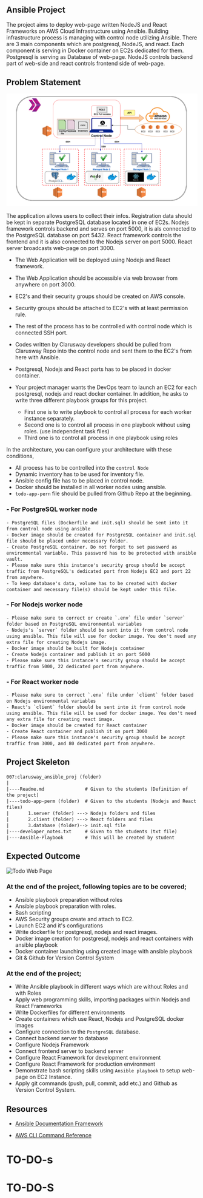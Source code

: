 ## Ansible Project
The project aims to deploy web-page written NodeJS and React Frameworks on AWS Cloud Infrastructure using Ansible. Building infrastructure process is managing with control node utilizing Ansible. There are 3 main components which are postgresql, NodeJS, and react. Each component is serving in Docker container on EC2s dedicated for them. Postgresql is serving as Database of web-page. NodeJS controls backend part of web-side and react controls frontend side of web-page. 

## Problem Statement

![Project Chart](ansible.png)

 The application allows users to collect their infos. Registration data should be kept in separate PostgreSQL database located in one of EC2s. Nodejs framework controls backend and serves on port 5000, it is als connected to the PostgreSQL database on port 5432. React framework controls the frontend and it is also connected to the Nodejs server on port 5000. React server broadcasts web-page on port 3000. 

- The Web Application will be deployed using Nodejs and React framework.
- The Web Application should be accessible via web browser from anywhere on port 3000.
- EC2's and their security groups should be created on AWS console.
- Security groups should be attached to EC2's with at least permission rule.
- The rest of the process has to be controlled with control node which is connected SSH port.
- Codes written by Clarusway developers should be pulled from Clarusway Repo into the control node and sent them to the EC2's from here with Ansible.
- Postgresql, Nodejs and React parts has to be placed in docker container. 

- Your project manager wants the DevOps team to launch an EC2 for each postgresql, nodejs and react docker container. In addition, he asks to write three different playbook groups for this project. 
    - First one is to write playbook to control all process for each worker instance separately. 
    - Second one is to control all process in one playbook without using roles. (use independent task files)
    - Third one is to control all process in one playbook using roles

In the architecture, you can configure your architecture with these conditions,
  - All process has to be controlled into the `control Node`
  - Dynamic inventory has to be used for inventory file.
  - Ansible config file has to be placed in control node.
  - Docker should be installed in all worker nodes using ansible.
  - `todo-app-pern` file should be pulled from Github Repo at the beginning.

### - For PostgreSQL worker node
    - PostgreSQL files (Dockerfile and init.sql) should be sent into it from control node using ansible
    - Docker image should be created for PostgreSQL container and init.sql file should be placed under necessary folder.
    - Create PostgreSQL container. Do not forget to set password as environmental variable. This password has to be protected with ansible vault.
    - Please make sure this instance's security group should be accept traffic from PostgreSQL's dedicated port from Nodejs EC2 and port 22 from anywhere.
    - To keep database's data, volume has to be created with docker container and necessary file(s) should be kept under this file.
### - For Nodejs worker node
    - Please make sure to correct or create `.env` file under `server` folder based on PostgreSQL environmental variables   
    - Nodejs's `server` folder should be sent into it from control node using ansible. This file will use for docker image. You don't need any extra file for creating Nodejs image.
    - Docker image should be built for Nodejs container
    - Create Nodejs container and publish it on port 5000
    - Please make sure this instance's security group should be accept traffic from 5000, 22 dedicated port from anywhere.
### - For React worker node

    - Please make sure to correct `.env` file under `client` folder based on Nodejs environmental variables  
    - React's `client` folder should be sent into it from control node using ansible. This file will be used for docker image. You don't need any extra file for creating react image.
    - Docker image should be created for React container
    - Create React container and publish it on port 3000
    - Please make sure this instance's security group should be accept traffic from 3000, and 80 dedicated port from anywhere.

## Project Skeleton 

```text
007:clarusway_ansible_proj (folder)
|
|----Readme.md               # Given to the students (Definition of the project)
|----todo-app-perm (folder)  # Given to the students (Nodejs and React files)
|       1.server (folder) ---> Nodejs folders and files
|       2.client (folder) ---> React folders and files
|       3.database (folder)--> init.sql file 
|----developer_notes.txt     # Given to the students (txt file)
|----Ansible-Playbook        # This will be created by student
```

## Expected Outcome

![Todo Web Page](./todo_web.png)

### At the end of the project, following topics are to be covered;

- Ansible playbook preparation without roles
- Ansible playbook preparation with roles.
- Bash scripting
- AWS Security groups create and attach to EC2.
- Launch EC2 and it's configurations
- Write dockerfile for postgresql, nodejs and react images.
- Docker image creation for postgresql, nodejs and react containers with ansible playbook
- Docker container launching using created image with ansible playbook
- Git & Github for Version Control System

### At the end of the project;
- Write Ansible playbook in different ways which are without Roles and with Roles
- Apply web programming skills, importing packages within Nodejs and React Frameworks
- Write Dockerfiles for different environments
- Create containers which use React, Nodejs and PostgreSQL docker images 
- Configure connection to the `PostgreSQL` database.
- Connect backend server to database
- Configure Nodejs Framework
- Connect frontend server to backend server
- Configure React Framework for development environment
- Configure React Framework for production environment
- Demonstrate bash scripting skills using `Ansible playbook` to setup web-page on EC2 Instance.
- Apply git commands (push, pull, commit, add etc.) and Github as Version Control System.

## Resources

- [Ansible Documentation Framework](https://docs.ansible.com/ansible/2.5/user_guide/index.html)

- [AWS CLI Command Reference](https://docs.aws.amazon.com/cli/latest/index.html)
# TO-DO-s
# TO-DO-S
